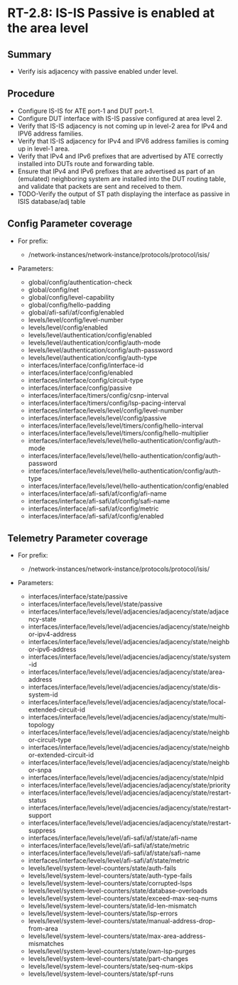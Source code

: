 # RT-2.8: IS-IS Passive is enabled at the area level

## Summary

* Verify isis adjacency with passive enabled under level.

## Procedure

* Configure IS-IS for ATE port-1 and DUT port-1.
* Configure DUT interface with IS-IS passive configured at area level 2. 
* Verify that IS-IS adjacency is not coming up in level-2 area for IPv4 and IPV6 address families.
* Verify that IS-IS adjacency for IPv4 and IPV6 address families is coming up in level-1 area.
* Verify that IPv4 and IPv6 prefixes that are advertised by ATE correctly installed into DUTs route and forwarding table.
* Ensure that IPv4 and IPv6 prefixes that are advertised as part of an (emulated) neighboring system are installed into the DUT routing table, and validate that packets are sent and received to them.
* TODO-Verify the output of ST path displaying the interface as passive in ISIS database/adj table
    
## Config Parameter coverage

* For prefix:

     *   /network-instances/network-instance/protocols/protocol/isis/

*   Parameters:

    *   global/config/authentication-check
    *   global/config/net
    *   global/config/level-capability
    *   global/config/hello-padding
    *   global/afi-safi/af/config/enabled
    *   levels/level/config/level-number
    *   levels/level/config/enabled
    *   levels/level/authentication/config/enabled
    *   levels/level/authentication/config/auth-mode
    *   levels/level/authentication/config/auth-password
    *   levels/level/authentication/config/auth-type
    *   interfaces/interface/config/interface-id
    *   interfaces/interface/config/enabled
    *   interfaces/interface/config/circuit-type
    *   interfaces/interface/config/passive
    *   interfaces/interface/timers/config/csnp-interval
    *   interfaces/interface/timers/config/lsp-pacing-interval
    *   interfaces/interface/levels/level/config/level-number
    *   interfaces/interface/levels/level/config/passive
    *   interfaces/interface/levels/level/timers/config/hello-interval
    *   interfaces/interface/levels/level/timers/config/hello-multiplier
    *   interfaces/interface/levels/level/hello-authentication/config/auth-mode
    *   interfaces/interface/levels/level/hello-authentication/config/auth-password
    *   interfaces/interface/levels/level/hello-authentication/config/auth-type
    *   interfaces/interface/levels/level/hello-authentication/config/enabled
    *   interfaces/interface/afi-safi/af/config/afi-name
    *   interfaces/interface/afi-safi/af/config/safi-name
    *   interfaces/interface/afi-safi/af/config/metric
    *   interfaces/interface/afi-safi/af/config/enabled

## Telemetry Parameter coverage

*   For prefix:

    *   /network-instances/network-instance/protocols/protocol/isis/

*   Parameters:

    *   interfaces/interface/state/passive
    *   interfaces/interface/levels/level/state/passive
    *   interfaces/interface/levels/level/adjacencies/adjacency/state/adjacency-state
    *   interfaces/interface/levels/level/adjacencies/adjacency/state/neighbor-ipv4-address
    *   interfaces/interface/levels/level/adjacencies/adjacency/state/neighbor-ipv6-address
    *   interfaces/interface/levels/level/adjacencies/adjacency/state/system-id
    *   interfaces/interface/levels/level/adjacencies/adjacency/state/area-address
    *   interfaces/interface/levels/level/adjacencies/adjacency/state/dis-system-id
    *   interfaces/interface/levels/level/adjacencies/adjacency/state/local-extended-circuit-id
    *   interfaces/interface/levels/level/adjacencies/adjacency/state/multi-topology
    *   interfaces/interface/levels/level/adjacencies/adjacency/state/neighbor-circuit-type
    *   interfaces/interface/levels/level/adjacencies/adjacency/state/neighbor-extended-circuit-id
    *   interfaces/interface/levels/level/adjacencies/adjacency/state/neighbor-snpa
    *   interfaces/interface/levels/level/adjacencies/adjacency/state/nlpid
    *   interfaces/interface/levels/level/adjacencies/adjacency/state/priority
    *   interfaces/interface/levels/level/adjacencies/adjacency/state/restart-status
    *   interfaces/interface/levels/level/adjacencies/adjacency/state/restart-support
    *   interfaces/interface/levels/level/adjacencies/adjacency/state/restart-suppress
    *   interfaces/interface/levels/level/afi-safi/af/state/afi-name
    *   interfaces/interface/levels/level/afi-safi/af/state/metric
    *   interfaces/interface/levels/level/afi-safi/af/state/safi-name
    *   interfaces/interface/levels/level/afi-safi/af/state/metric
    *   levels/level/system-level-counters/state/auth-fails
    *   levels/level/system-level-counters/state/auth-type-fails
    *   levels/level/system-level-counters/state/corrupted-lsps
    *   levels/level/system-level-counters/state/database-overloads
    *   levels/level/system-level-counters/state/exceed-max-seq-nums
    *   levels/level/system-level-counters/state/id-len-mismatch
    *   levels/level/system-level-counters/state/lsp-errors
    *   levels/level/system-level-counters/state/manual-address-drop-from-area 
    *   levels/level/system-level-counters/state/max-area-address-mismatches
    *   levels/level/system-level-counters/state/own-lsp-purges
    *   levels/level/system-level-counters/state/part-changes 
    *   levels/level/system-level-counters/state/seq-num-skips
    *   levels/level/system-level-counters/state/spf-runs
